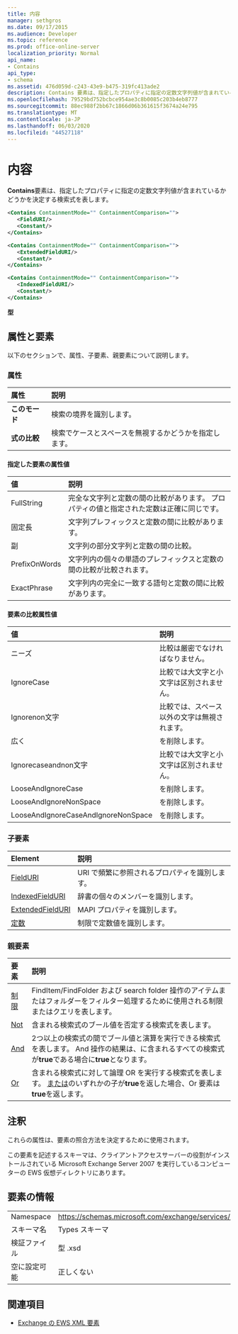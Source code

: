 ```yaml
---
title: 内容
manager: sethgros
ms.date: 09/17/2015
ms.audience: Developer
ms.topic: reference
ms.prod: office-online-server
localization_priority: Normal
api_name:
- Contains
api_type:
- schema
ms.assetid: 476d059d-c243-43e9-b475-319fc413ade2
description: Contains 要素は、指定したプロパティに指定の定数文字列値が含まれているかどうかを決定する検索式を表します。
ms.openlocfilehash: 79529bd752bcbce954ae3c8b0085c203b4eb8777
ms.sourcegitcommit: 88ec988f2bb67c1866d06b361615f3674a24e795
ms.translationtype: MT
ms.contentlocale: ja-JP
ms.lasthandoff: 06/03/2020
ms.locfileid: "44527118"
---
```

# <a name="contains"></a>内容

**Contains**要素は、指定したプロパティに指定の定数文字列値が含まれているかどうかを決定する検索式を表します。 
  
```xml
<Contains ContainmentMode="" ContainmentComparison="">
   <FieldURI/>
   <Constant/>
</Contains>
```

```xml
<Contains ContainmentMode="" ContainmentComparison="">
   <ExtendedFieldURI/>
   <Constant/>
</Contains>
```

```xml
<Contains ContainmentMode="" ContainmentComparison="">
   <IndexedFieldURI/>
   <Constant/>
</Contains>
```


**型**

## <a name="attributes-and-elements"></a>属性と要素

以下のセクションで、属性、子要素、親要素について説明します。
  
### <a name="attributes"></a>属性

|**属性**|**説明**|
|:-----|:-----|
|**このモード** <br/> |検索の境界を識別します。  <br/> |
|**式の比較** <br/> |検索でケースとスペースを無視するかどうかを指定します。  <br/> |
   
#### <a name="containmentmode-attribute-values"></a>指定した要素の属性値

|**値**|**説明**|
|:-----|:-----|
|FullString  <br/> |完全な文字列と定数の間の比較があります。 プロパティの値と指定された定数は正確に同じです。  <br/> |
|固定長  <br/> |文字列プレフィックスと定数の間に比較があります。  <br/> |
|副  <br/> |文字列の部分文字列と定数の間の比較。  <br/> |
|PrefixOnWords  <br/> |文字列内の個々の単語のプレフィックスと定数の間の比較が比較されます。  <br/> |
|ExactPhrase  <br/> |文字列内の完全に一致する語句と定数の間に比較があります。  <br/> |
   
#### <a name="containmentcomparison-attribute-values"></a>要素の比較属性値

|**値**|**説明**|
|:-----|:-----|
|ニーズ  <br/> |比較は厳密でなければなりません。  <br/> |
|IgnoreCase  <br/> |比較では大文字と小文字は区別されません。  <br/> |
|Ignorenon文字  <br/> |比較では、スペース以外の文字は無視されます。  <br/> |
|広く  <br/> |を削除します。  <br/> |
|Ignorecaseandnon文字  <br/> |比較では大文字と小文字は区別されません。  <br/> |
|LooseAndIgnoreCase  <br/> |を削除します。  <br/> |
|LooseAndIgnoreNonSpace  <br/> |を削除します。  <br/> |
|LooseAndIgnoreCaseAndIgnoreNonSpace  <br/> |を削除します。  <br/> |
   
### <a name="child-elements"></a>子要素

|**Element**|**説明**|
|:-----|:-----|
|[FieldURI](fielduri.md) <br/> |URI で頻繁に参照されるプロパティを識別します。  <br/> |
|[IndexedFieldURI](indexedfielduri.md) <br/> |辞書の個々のメンバーを識別します。  <br/> |
|[ExtendedFieldURI](extendedfielduri.md) <br/> |MAPI プロパティを識別します。  <br/> |
|[定数](constant.md) <br/> |制限で定数値を識別します。  <br/> |
   
### <a name="parent-elements"></a>親要素

|**要素**|**説明**|
|:-----|:-----|
|[制限](restriction.md) <br/> |FindItem/FindFolder および search folder 操作のアイテムまたはフォルダーをフィルター処理するために使用される制限またはクエリを表します。  <br/> |
|[Not](not.md) <br/> |含まれる検索式のブール値を否定する検索式を表します。  <br/> |
|[And](and.md) <br/> |2つ以上の検索式の間でブール値と演算を実行できる検索式を表します。 And 操作の結果は、に含まれるすべての検索式が**true**である場合に**true**となります。  <br/> |
|[Or](or.md) <br/> |含まれる検索式に対して論理 OR を実行する検索式を表します。 [または](or.md)のいずれかの子が**true**を返した場合、Or 要素は**true**を返します。  <br/> |
   
## <a name="remarks"></a>注釈

これらの属性は、要素の照合方法を決定するために使用されます。
  
この要素を記述するスキーマは、クライアントアクセスサーバーの役割がインストールされている Microsoft Exchange Server 2007 を実行しているコンピューターの EWS 仮想ディレクトリにあります。
  
## <a name="element-information"></a>要素の情報

|||
|:-----|:-----|
|Namespace  <br/> |https://schemas.microsoft.com/exchange/services/2006/types  <br/> |
|スキーマ名  <br/> |Types スキーマ  <br/> |
|検証ファイル  <br/> |型 .xsd  <br/> |
|空に設定可能  <br/> |正しくない  <br/> |
   
## <a name="see-also"></a>関連項目

- [Exchange の EWS XML 要素](ews-xml-elements-in-exchange.md)

